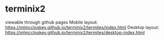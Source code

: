 # terminix2
viewable through github pages 
Mobile layout: https://mlmccloskey.github.io/terminix2/termites/index.html
Desktop layout: https://mlmccloskey.github.io/terminix2/termites/desktop-index.html
